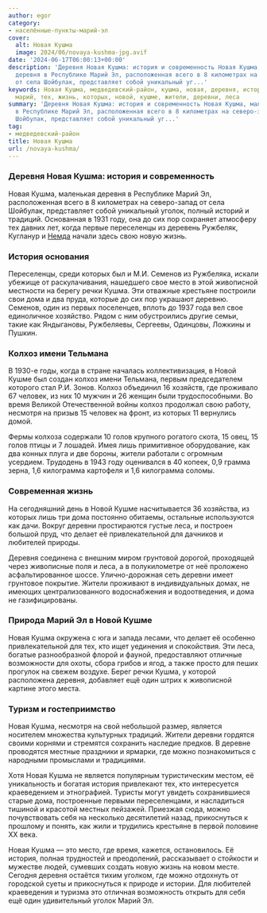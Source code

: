 ```yaml
---
author: egor
category:
- населённые-пункты-марий-эл
cover:
  alt: Новая Кушма
  image: 2024/06/novaya-kushma-jpg.avif
date: '2024-06-17T06:00:13+00:00'
description: 'Деревня Новая Кушма: история и современность Новая Кушма, маленькая
  деревня в Республике Марий Эл, расположенная всего в 8 километрах на северо-запад
  от села Шойбулак, представляет собой уникальный уг...'
keywords: Новая Кушма, медведевский-район, кушма, новая, деревня, история, дома, колхоз,
  марий, тех, жизнь, которых, новой, кушме, жители, деревни, леса
summary: 'Деревня Новая Кушма: история и современность Новая Кушма, маленькая деревня
  в Республике Марий Эл, расположенная всего в 8 километрах на северо-запад от села
  Шойбулак, представляет собой уникальный уг...'
tag:
- медведевский-район
title: Новая Кушма
url: /novaya-kushma/
---
```


### Деревня Новая Кушма: история и современность

Новая Кушма, маленькая деревня в Республике Марий Эл, расположенная всего в 8 километрах на северо-запад от села Шойбулак, представляет собой уникальный уголок, полный историй и традиций. Основанная в 1931 году, она до сих пор сохраняет атмосферу тех давних лет, когда первые переселенцы из деревень Ружбеляк, Кугланур и [Немда](/nemda/) начали здесь свою новую жизнь.

### История основания

Переселенцы, среди которых был и М.И. Семенов из Ружбеляка, искали убежище от раскулачивания, нашедшего свое место в этой живописной местности на берегу речки Кушма. Эти отважные крестьяне построили свои дома и два пруда, которые до сих пор украшают деревню. Семенов, один из первых поселенцев, вплоть до 1937 года вел свое единоличное хозяйство. Рядом с ним обустроились другие семьи, такие как Яндыгановы, Ружбеляевы, Сергеевы, Одинцовы, Ложкины и Пушкин.

### Колхоз имени Тельмана

В 1930-е годы, когда в стране началась коллективизация, в Новой Кушме был создан колхоз имени Тельмана, первым председателем которого стал Р.И. Зонов. Колхоз объединил 16 хозяйств, где проживало 67 человек, из них 10 мужчин и 26 женщин были трудоспособными. Во время Великой Отечественной войны колхоз продолжал свою работу, несмотря на призыв 15 человек на фронт, из которых 11 вернулись домой.

Фермы колхоза содержали 10 голов крупного рогатого скота, 15 овец, 15 голов птицы и 7 лошадей. Имея лишь примитивное оборудование, как два конных плуга и две бороны, жители работали с огромным усердием. Трудодень в 1943 году оценивался в 40 копеек, 0,9 грамма зерна, 1,6 килограмма картофеля и 1,6 килограмма соломы.

### Современная жизнь

На сегодняшний день в Новой Кушме насчитывается 36 хозяйства, из которых лишь три дома постоянно обитаемы, остальные используются как дачи. Вокруг деревни простираются густые леса, и построен большой пруд, что делает её привлекательной для дачников и любителей природы.

Деревня соединена с внешним миром грунтовой дорогой, проходящей через живописные поля и леса, а в полукилометре от неё проложено асфальтированное шоссе. Улично-дорожная сеть деревни имеет грунтовое покрытие. Жители проживают в индивидуальных домах, не имеющих централизованного водоснабжения и водоотведения, и дома не газифицированы.

### Природа Марий Эл в Новой Кушме

Новая Кушма окружена с юга и запада лесами, что делает её особенно привлекательной для тех, кто ищет уединения и спокойствия. Эти леса, богатые разнообразной флорой и фауной, предоставляют отличные возможности для охоты, сбора грибов и ягод, а также просто для пеших прогулок на свежем воздухе. Берег речки Кушма, у которой расположена деревня, добавляет ещё один штрих к живописной картине этого места.

### Туризм и гостеприимство

Новая Кушма, несмотря на свой небольшой размер, является носителем множества культурных традиций. Жители деревни гордятся своими корнями и стремятся сохранить наследие предков. В деревне проводятся местные праздники и ярмарки, где можно познакомиться с народными промыслами и традициями.

Хотя Новая Кушма не является популярным туристическим местом, её уникальность и богатая история привлекают тех, кто интересуется краеведением и этнографией. Туристы могут увидеть сохранившиеся старые дома, построенные первыми переселенцами, и насладиться тишиной и красотой местных пейзажей. Приезжая сюда, можно почувствовать себя на несколько десятилетий назад, прикоснуться к прошлому и понять, как жили и трудились крестьяне в первой половине XX века.

Новая Кушма — это место, где время, кажется, остановилось. Её история, полная трудностей и преодолений, рассказывает о стойкости и мужестве людей, сумевших создать новую жизнь на новом месте. Сегодня деревня остаётся тихим уголком, где можно отдохнуть от городской суеты и прикоснуться к природе и истории. Для любителей краеведения и туризма это отличная возможность открыть для себя ещё один удивительный уголок Марий Эл.